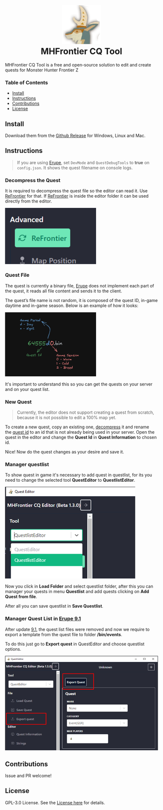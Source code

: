 <h1 align="center">
  <img src="./screenshots/logo.png" alt="Clash" width="128" />
  <br>
  MHFrontier CQ Tool
  <br>
</h1>

MHFrontier CQ Tool is a free and open-source solution to edit and create quests for Monster Hunter Frontier Z

### Table of Contents

- [Install](#install)
- [Instructions](#instructions)
- [Contributions](#contributions)
- [License](#license)

## Install

Download them from the [Github Release](https://github.com/Invasor-de-Fronteiras/mhfrontier-cq-tool/releases) for Windows, Linux and Mac.

## Instructions

> If you are using [Erupe](https://github.com/ZeruLight/Erupe), set `DevMode` and `QuestDebugTools` to **true** on `config.json`. It shows the quest filename on console logs.

### Decompress the Quest

It is required to decompress the quest file so the editor can read it. Use [ReFrontier](https://github.com/mhvuze/ReFrontier) for that. If [ReFrontier](https://github.com/mhvuze/ReFrontier) is inside the editor folder it can be used directly from the editor.

<img src="./screenshots/refrontier.png" alt="Quest" width="300" />

### Quest File

The quest is currently a binary file, [Erupe](https://github.com/ZeruLight/Erupe) does not implement each part of the quest, it reads all file content and sends it to the client.

The quest’s file name is not random, it is composed of the quest ID, in-game daytime and in-game season. Below is an example of how it looks:

<img src="./screenshots/quest-id.png" alt="Quest" width="300" />

It's important to understand this so you can get the quests on your server and on your quest list.

### New Quest

> Currently, the editor does not support creating a quest from scratch, because it is not possible to edit a 100% map yet.

To create a new quest, copy an existing one, [decompress](#decompress-the-quest) it and rename the [quest id](#quest-file) to an id that is not already being used in your server. Open the quest in the editor and change the **Quest Id** in **Quest Information** to chosen id.

Nice! Now do the quest changes as your desire and save it.

### Manager questlist

To show quest in game it's necessary to add quest in questlist, for its you need to change the selected tool **QuestEditor** to **QuestlistEditor**.

![SelectTool](./screenshots/select_tool.png)

Now you click in **Load Folder** and select questlist folder, after this you can manager your quests in menu **Questlist** and add quests clicking on **Add Quest from file**.

After all you can save questlist in **Save Questlist**.

### Manager Quest List in [Erupe 9.1](https://github.com/ZeruLight/Erupe/releases/tag/v9.1.0)

After update [9.1](https://github.com/ZeruLight/Erupe/releases/tag/v9.1.0), the quest list files were removed and now we require to export a template from the quest file to folder **/bin/events**.

To do this just go to **Export quest** in QuestEditor and choose questlist options.

![ExportQuest](./screenshots/export_quest.png)

## Contributions

Issue and PR welcome!

## License

GPL-3.0 License. See the [License here](/LICENSE) for details.
